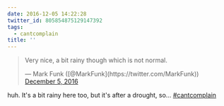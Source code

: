 ```yaml
---
date: 2016-12-05 14:22:28
twitter_id: 805854875129147392
tags:
  - cantcomplain
title: ''
---
```


<blockquote class="twitter-tweet"><p lang="en" dir="ltr">Very nice, a bit rainy though which is not normal.</p>&mdash; Mark Funk ([@MarkFunk](https://twitter.com/MarkFunk)) <a href="https://twitter.com/MarkFunk/status/805852138219786240?ref_src=twsrc%5Etfw">December 5, 2016</a></blockquote>
<script async src="https://platform.twitter.com/widgets.js" charset="utf-8"></script>

huh. It's a bit rainy here too, but it's after a drought, so… [#cantcomplain](https://twitter.com/hashtag/cantcomplain)
